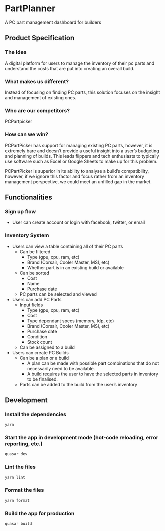 # PartPlanner

A PC part management dashboard for builders

## Product Specification

### The Idea

A digital platform for users to manage the inventory of their pc parts and understand the costs that are put into
creating an overall build.

### What makes us different?

Instead of focusing on finding PC parts, this solution focuses on the insight and management of existing ones.

### Who are our competitors?

PCPartpicker

### How can we win?

PCPartPicker has support for managing existing PC parts, however, it is extremely bare and doesn’t provide a useful
insight into a user’s budgeting and planning of builds. This leads flippers and tech enthusiasts to typically use
software such as Excel or Google Sheets to make up for this problem.

PCPartPicker is superior in its ability to analyse a build’s compatibility, however, if we ignore this factor and focus
rather from an inventory management perspective, we could meet an unfilled gap in the market.

## Functionalities

### Sign up flow

* User can create account or login with facebook, twitter, or email

### Inventory System

* Users can view a table containing all of their PC parts
  * Can be filtered
    * Type (gpu, cpu, ram, etc)
    * Brand (Corsair, Cooler Master, MSI, etc)
    * Whether part is in an existing build or available
  * Can be sorted
    * Cost
    * Name
    * Purchase date
  * PC parts can be selected and viewed
* Users can add PC Parts
  * Input fields
    * Type (gpu, cpu, ram, etc)
    * Cost
    * Type dependant specs (memory, tdp, etc)
    * Brand (Corsair, Cooler Master, MSI, etc)
    * Purchase date
    * Condition
    * Stock count
  * Can be assigned to a build
* Users can create PC Builds
  * Can be a plan or a build
    * A plan can be made with possible part combinations that do not necessarily need to be available.
    * A build requires the user to have the selected parts in inventory to be finalised.
  * Parts can be added to the build from the user’s inventory

## Development

### Install the dependencies

```bash
yarn
```

### Start the app in development mode (hot-code reloading, error reporting, etc.)

```bash
quasar dev
```

### Lint the files

```bash
yarn lint
```

### Format the files

```bash
yarn format
```

### Build the app for production

```bash
quasar build
```
